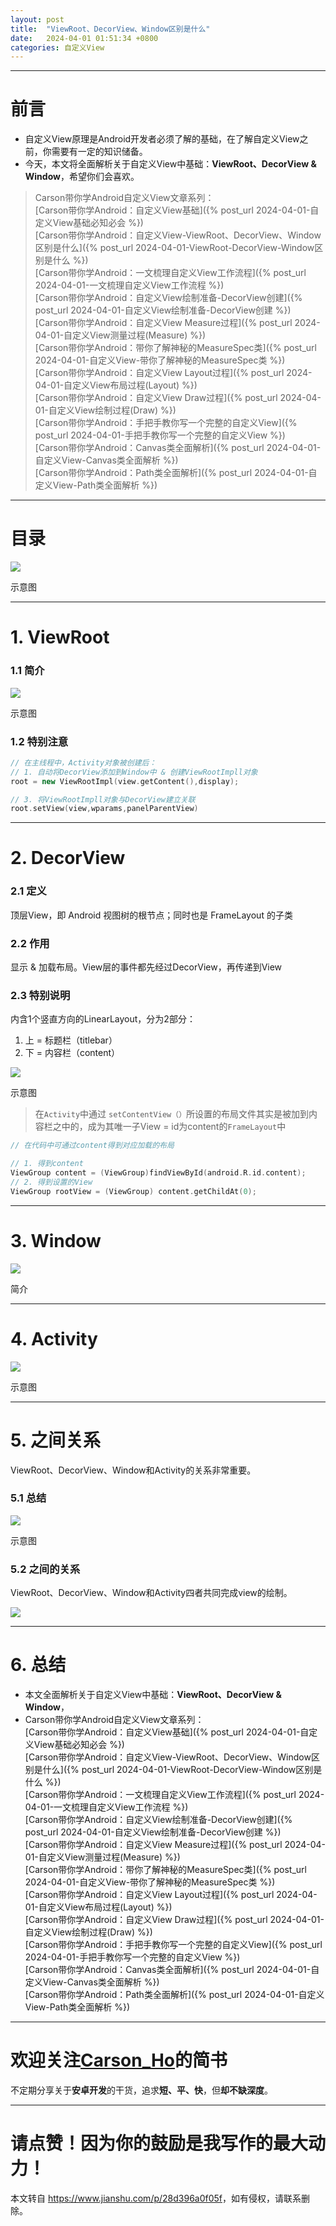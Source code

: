 ```yaml
---
layout: post
title:  "ViewRoot、DecorView、Window区别是什么"
date:   2024-04-01 01:51:34 +0800
categories: 自定义View
---
```


* * *

前言
==

*   自定义View原理是Android开发者必须了解的基础，在了解自定义View之前，你需要有一定的知识储备。
*   今天，本文将全面解析关于自定义View中基础：**ViewRoot、DecorView & Window**，希望你们会喜欢。

> Carson带你学Android自定义View文章系列：  
> [Carson带你学Android：自定义View基础]({% post_url 2024-04-01-自定义View基础必知必会 %})   
> [Carson带你学Android：自定义View-ViewRoot、DecorView、Window区别是什么]({% post_url 2024-04-01-ViewRoot-DecorView-Window区别是什么 %})  
> [Carson带你学Android：一文梳理自定义View工作流程]({% post_url 2024-04-01-一文梳理自定义View工作流程 %})  
> [Carson带你学Android：自定义View绘制准备-DecorView创建]({% post_url 2024-04-01-自定义View绘制准备-DecorView创建 %})  
> [Carson带你学Android：自定义View Measure过程]({% post_url 2024-04-01-自定义View测量过程(Measure) %})  
> [Carson带你学Android：带你了解神秘的MeasureSpec类]({% post_url 2024-04-01-自定义View-带你了解神秘的MeasureSpec类 %})  
> [Carson带你学Android：自定义View Layout过程]({% post_url 2024-04-01-自定义View布局过程(Layout) %})  
> [Carson带你学Android：自定义View Draw过程]({% post_url 2024-04-01-自定义View绘制过程(Draw) %})  
> [Carson带你学Android：手把手教你写一个完整的自定义View]({% post_url 2024-04-01-手把手教你写一个完整的自定义View %})  
> [Carson带你学Android：Canvas类全面解析]({% post_url 2024-04-01-自定义View-Canvas类全面解析 %})  
> [Carson带你学Android：Path类全面解析]({% post_url 2024-04-01-自定义View-Path类全面解析 %})  

* * *

目录
==

![](assets/img/docs/944365-d0354efb1a6ddfcf.png)

示意图

* * *

1\. ViewRoot
============

### 1.1 简介

![](assets/img/docs/944365-b46c98a1c44620c7.png)

示意图

### 1.2 特别注意

```cpp
// 在主线程中，Activity对象被创建后：
// 1. 自动将DecorView添加到Window中 & 创建ViewRootImpll对象
root = new ViewRootImpl(view.getContent(),display);

// 3. 将ViewRootImpll对象与DecorView建立关联
root.setView(view,wparams,panelParentView)
```

* * *

2\. DecorView
=============

### 2.1 定义

顶层View，即 Android 视图树的根节点；同时也是 FrameLayout 的子类

### 2.2 作用

显示 & 加载布局。View层的事件都先经过DecorView，再传递到View

### 2.3 特别说明

内含1个竖直方向的LinearLayout，分为2部分：

1.  上 = 标题栏（titlebar）
2.  下 = 内容栏（content）

![](assets/img/docs/944365-4923b6377b032256.png)

示意图

> 在`Activity`中通过 `setContentView（）`所设置的布局文件其实是被加到内容栏之中的，成为其唯一子View = id为content的`FrameLayout`中

```cpp
// 在代码中可通过content得到对应加载的布局

// 1. 得到content
ViewGroup content = (ViewGroup)findViewById(android.R.id.content);
// 2. 得到设置的View
ViewGroup rootView = (ViewGroup) content.getChildAt(0);
```

* * *

3\. Window
==========

![](assets/img/docs/944365-3d680d03d1fd9737.png)

简介

* * *

4\. Activity
============

![](assets/img/docs/944365-dd1d1de1f3eb9bb5.png)

示意图

* * *

5\. 之间关系
========

ViewRoot、DecorView、Window和Activity的关系非常重要。

### 5.1 总结

![](assets/img/docs/944365-aeeb7d69afb2cd63.png)

示意图

### 5.2 之间的关系

ViewRoot、DecorView、Window和Activity四者共同完成view的绘制。

![](assets/img/docs/944365-fc3e390fd50484c5.png)

* * *

6\. 总结
======

*   本文全面解析关于自定义View中基础：**ViewRoot、DecorView & Window**，
*   Carson带你学Android自定义View文章系列：  
    [Carson带你学Android：自定义View基础]({% post_url 2024-04-01-自定义View基础必知必会 %})   
    [Carson带你学Android：自定义View-ViewRoot、DecorView、Window区别是什么]({% post_url 2024-04-01-ViewRoot-DecorView-Window区别是什么 %})  
    [Carson带你学Android：一文梳理自定义View工作流程]({% post_url 2024-04-01-一文梳理自定义View工作流程 %})  
    [Carson带你学Android：自定义View绘制准备-DecorView创建]({% post_url 2024-04-01-自定义View绘制准备-DecorView创建 %})  
    [Carson带你学Android：自定义View Measure过程]({% post_url 2024-04-01-自定义View测量过程(Measure) %})  
    [Carson带你学Android：带你了解神秘的MeasureSpec类]({% post_url 2024-04-01-自定义View-带你了解神秘的MeasureSpec类 %})  
    [Carson带你学Android：自定义View Layout过程]({% post_url 2024-04-01-自定义View布局过程(Layout) %})  
    [Carson带你学Android：自定义View Draw过程]({% post_url 2024-04-01-自定义View绘制过程(Draw) %})  
    [Carson带你学Android：手把手教你写一个完整的自定义View]({% post_url 2024-04-01-手把手教你写一个完整的自定义View %})  
    [Carson带你学Android：Canvas类全面解析]({% post_url 2024-04-01-自定义View-Canvas类全面解析 %})  
    [Carson带你学Android：Path类全面解析]({% post_url 2024-04-01-自定义View-Path类全面解析 %})  

* * *

欢迎关注[Carson\_Ho](https://www.jianshu.com/users/383970bef0a0/latest_articles)的简书
===============================================================================

不定期分享关于**安卓开发**的干货，追求**短、平、快**，但**却不缺深度**。

* * *

请点赞！因为你的鼓励是我写作的最大动力！
====================

本文转自 <https://www.jianshu.com/p/28d396a0f05f>，如有侵权，请联系删除。